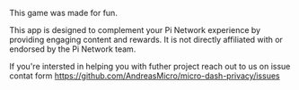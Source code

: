 
This game was made for fun. 

This app is designed to complement your Pi Network experience by providing engaging content and rewards. It is not directly affiliated with or endorsed by the Pi Network team.

If you're intersted in helping you with futher project reach out to us on issue contat form
https://github.com/AndreasMicro/micro-dash-privacy/issues
